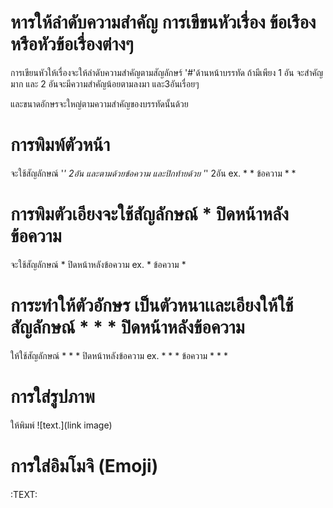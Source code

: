 # หารให้ลำดับความสำคัญ การเขีขนหัวเรื่อง ข้อเรือง หรือหัวข้อเรื่องต่างๆ

 การเขียนหัวให้เรื่องจะให้ลำดับความสำคัญตามสัญลักษร์ '#'ด้านหน้าบรรทัด ถ้ามีเพียง 1 อัน จะสำคัญมาก และ 2 อันจะมีความสำคัญน้อยตามลงมา และ3อันเรื่อยๆ

 และขนาดอักษรจะใหญ่ตามความสำคัญของบรรทัดนั้นด้วย

# การพิมพ์ตัวหน้า

 จะใช้สัญลักษณ์ '*' 2อัน และตามด้วยข้อความ และปิกท้ายด้วย '*' 2อัน ex. * * ข้อความ * *

# การพิมตัวเอียงจะใช้สัญลักษณ์ * ปิดหน้าหลังข้อความ

 จะใช้สัญลักษณ์ * ปิดหน้าหลังข้อความ ex. * ข้อความ *

# การะทำให้ตัวอักษร เป็นตัวหนาเเละเอียงให้ใช้สัญลักษณ์ * * * ปิดหน้าหลังข้อความ

 ให้ใช้สัญลักษณ์ * * * ปิดหน้าหลังข้อความ ex. * * * ข้อความ * * *

# การใส่รูปภาพ

 ให้พิมพ์ ![text.](link image)

# การใส่อิมโมจิ (Emoji)

 :TEXT:


